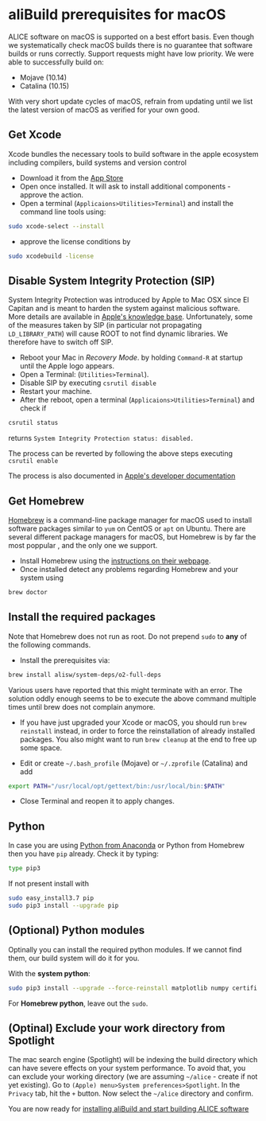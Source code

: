 aliBuild prerequisites for macOS
================================

ALICE software on macOS is supported on a best effort basis. Even though we systematically check macOS builds there is no guarantee that software builds or runs correctly. Support requests might have low priority. We were able to successfully build on:

* Mojave (10.14)
* Catalina (10.15)

With very short update cycles of macOS, refrain from updating until we list the latest version of macOS as verified for your own good.

## Get Xcode

Xcode bundles the necessary tools to build software in the apple ecosystem including compilers, build systems and version control
* Download it from the [App Store](https://itunes.apple.com/gh/app/xcode/id497799835?mt=12)
* Open once installed. It will ask to install additional components - approve the action.
* Open a terminal (`Applicaions>Utilities>Terminal`) and install the command line tools using:
```bash
sudo xcode-select --install
```
* approve the license conditions by
```bash
sudo xcodebuild -license
```
## Disable System Integrity Protection (SIP)
System Integrity Protection was introduced by Apple to Mac OSX since El Capitan and is meant to harden the system against malicious software. More details are available in [Apple's knowledge base](https://support.apple.com/en-us/HT204899).
Unfortunately, some of the measures taken by SIP (in particular not propagating `LD_LIBRARY_PATH`) will cause ROOT to not find dynamic libraries. We therefore have to switch off SIP.

* Reboot your Mac in _Recovery Mode_. by holding `Command-R` at startup until the Apple logo appears.
* Open a Terminal: (`Utilities>Terminal`).
* Disable SIP by executing
```csrutil disable``` 
* Restart your machine.
* After the reboot, open a terminal (`Applicaions>Utilities>Terminal`) and check if 
```bash
csrutil status
```
returns `System Integrity Protection status: disabled.`

The process can be reverted by following the above steps executing  
```csrutil enable```

The process is also documented in [Apple's developer documentation](https://developer.apple.com/library/archive/documentation/Security/Conceptual/System_Integrity_Protection_Guide/ConfiguringSystemIntegrityProtection/ConfiguringSystemIntegrityProtection.html)

## Get Homebrew

[Homebrew](https://brew.sh) is a command-line package manager for macOS used to install software packages similar to `yum` on CentOS or `apt` on Ubuntu. There are several different package managers for macOS, but Homebrew is by far the most poppular , and the only one we support.

* Install Homebrew using the [instructions on their webpage](https://brew.sh/).
* Once installed detect any problems regarding Homebrew and your system using  
```bash
brew doctor
```

## Install the required packages

Note that Homebrew does not run as root. Do not prepend `sudo` to **any** of the following commands.

* Install the prerequisites via:
```bash
brew install alisw/system-deps/o2-full-deps
```
Various users have reported that this might terminate with an error. The solution oddly enough seems to be to execute the above command multiple times until brew does not complain anymore.
* If you have just upgraded your Xcode or macOS, you should run `brew reinstall` instead, in order to force the reinstallation of already installed packages. You also might want to run `brew cleanup` at the end to free up some space.

* Edit or create `~/.bash_profile` (Mojave) or `~/.zprofile` (Catalina) and add
```bash
export PATH="/usr/local/opt/gettext/bin:/usr/local/bin:$PATH"
```
* Close Terminal and reopen it to apply changes. 

## Python
In case you are using [Python from Anaconda](https://www.anaconda.com/) or Python from Homebrew
then you have `pip` already. Check it by typing:
```bash
type pip3
```
If not present install with 
```bash
sudo easy_install3.7 pip
sudo pip3 install --upgrade pip
```

## (Optional) Python modules
Optinally you can install the required python modules. If we cannot find them, our build system will do it for you.

With the **system python**:
```bash
sudo pip3 install --upgrade --force-reinstall matplotlib numpy certifi ipython==5.1.0 ipywidgets ipykernel notebook metakernel pyyaml
```
For **Homebrew python**, leave out the `sudo`.

## (Optinal) Exclude your work directory from Spotlight
The mac search engine (Spotlight) will be indexing the build directory which can have severe effects on your system performance. To avoid that, you can exclude your working directory (we are assuming `~/alice` - create if not yet existing).
Go to `(Apple) menu>System preferences>Spotlight`. In the `Privacy` tab, hit the `+` button. Now select the `~/alice` directory and confirm.

You are now ready for [installing aliBuild and start building ALICE
software](README.md#get-or-upgrade-alibuild)

